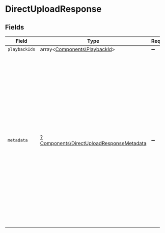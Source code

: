 # DirectUploadResponse


## Fields

| Field                                                                                                                                                                                                                                                                  | Type                                                                                                                                                                                                                                                                   | Required                                                                                                                                                                                                                                                               | Description                                                                                                                                                                                                                                                            | Example                                                                                                                                                                                                                                                                |
| ---------------------------------------------------------------------------------------------------------------------------------------------------------------------------------------------------------------------------------------------------------------------- | ---------------------------------------------------------------------------------------------------------------------------------------------------------------------------------------------------------------------------------------------------------------------- | ---------------------------------------------------------------------------------------------------------------------------------------------------------------------------------------------------------------------------------------------------------------------- | ---------------------------------------------------------------------------------------------------------------------------------------------------------------------------------------------------------------------------------------------------------------------- | ---------------------------------------------------------------------------------------------------------------------------------------------------------------------------------------------------------------------------------------------------------------------- |
| `playbackIds`                                                                                                                                                                                                                                                          | array<[Components\PlaybackId](../../Models/Components/PlaybackId.md)>                                                                                                                                                                                                  | :heavy_minus_sign:                                                                                                                                                                                                                                                     | N/A                                                                                                                                                                                                                                                                    |                                                                                                                                                                                                                                                                        |
| `metadata`                                                                                                                                                                                                                                                             | [?Components\DirectUploadResponseMetadata](../../Models/Components/DirectUploadResponseMetadata.md)                                                                                                                                                                    | :heavy_minus_sign:                                                                                                                                                                                                                                                     | You can search for videos with specific key value pairs using metadata, when you tag a video in "key" : "value" pairs. Dynamic Metadata allows you to define a key that allows any value pair. You can have maximum of 255 characters and upto 10 entries are allowed. | {<br/>"key1": "value1"<br/>}                                                                                                                                                                                                                                           |
